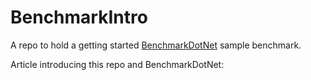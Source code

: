 # BenchmarkIntro

A repo to hold a getting started [BenchmarkDotNet](https://github.com/dotnet/BenchmarkDotNet) sample benchmark.

Article introducing this repo and BenchmarkDotNet: 
